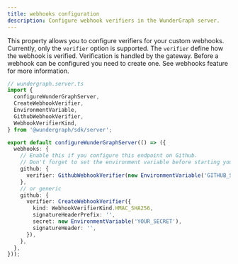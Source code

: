 ```yaml
---
title: webhooks configuration
description: Configure webhook verifiers in the WunderGraph server.
---
```


This property allows you to configure verifiers for your custom webhooks.
Currently, only the `verifier` option is supported.
The `verifier` define how the webhook is verified. Verification is handled by the gateway. Before a webhook can be configured you need to create one. See webhooks feature for more information.

```typescript
// wundergraph.server.ts
import {
  configureWunderGraphServer,
  CreateWebhookVerifier,
  EnvironmentVariable,
  GithubWebhookVerifier,
  WebhookVerifierKind,
} from '@wundergraph/sdk/server';

export default configureWunderGraphServer(() => ({
  webhooks: {
    // Enable this if you configure this endpoint on Github.
    // Don't forget to set the environment variable before starting your WunderNode
    github: {
      verifier: GithubWebhookVerifier(new EnvironmentVariable('GITHUB_SECRET')),
    },
    // or generic
    github: {
      verifier: CreateWebhookVerifier({
        kind: WebhookVerifierKind.HMAC_SHA256,
        signatureHeaderPrefix: '',
        secret: new EnvironmentVariable('YOUR_SECRET'),
        signatureHeader: '',
      }),
    },
  },
}));
```

